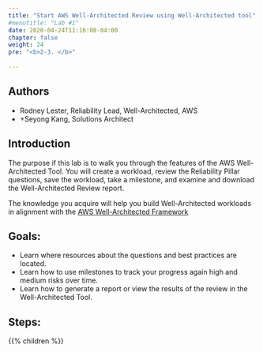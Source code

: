 ```yaml
---
title: "Start AWS Well-Architected Review using Well-Architected tool"
#menutitle: "Lab #1"
date: 2020-04-24T11:16:08-04:00
chapter: false
weight: 24
pre: "<b>2-3. </b>"
 
---
```

## Authors
- Rodney Lester, Reliability Lead, Well-Architected, AWS
- +Seyong Kang, Solutions Architect

## Introduction

The purpose if this lab is to walk you through the features of the AWS Well-Architected Tool. You will create a workload, review the Reliability Pillar questions, save the workload, take a milestone, and examine and download the Well-Architected Review report.

The knowledge you acquire will help you build Well-Architected workloads in alignment with the [AWS Well-Architected Framework](https://aws.amazon.com/architecture/well-architected/)

## Goals:

* Learn where resources about the questions and best practices are located.
* Learn how to use milestones to track your progress again high and medium risks over time.
* Learn how to generate a report or view the results of the review in the Well-Architected Tool.

## Steps:
{{% children  %}}
